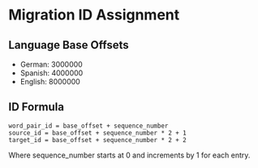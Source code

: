 # Migration ID Assignment

## Language Base Offsets
- German: 3000000
- Spanish: 4000000  
- English: 8000000

## ID Formula
```
word_pair_id = base_offset + sequence_number
source_id = base_offset + sequence_number * 2 + 1
target_id = base_offset + sequence_number * 2 + 2
```

Where sequence_number starts at 0 and increments by 1 for each entry.
